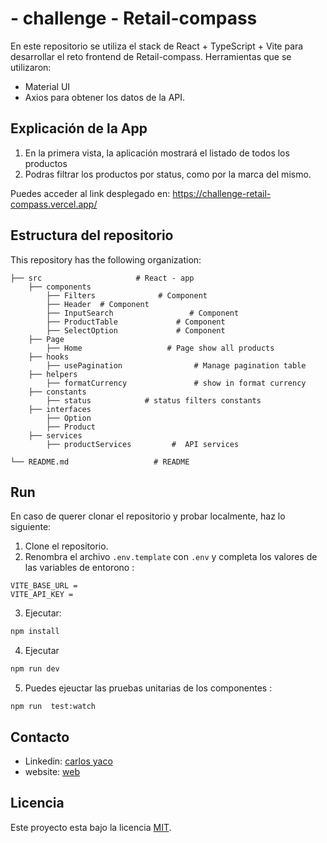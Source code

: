 
#  - challenge - Retail-compass

En este repositorio se utiliza el stack de React + TypeScript + Vite para desarrollar el reto frontend de Retail-compass.
Herramientas que se utilizaron:
- Material UI
- Axios para obtener los datos de la API.

## Explicación de la App

1. En la primera vista, la aplicación mostrará el listado de todos los productos
2. Podras filtrar los productos por status, como por la marca del mismo.

Puedes acceder al link desplegado en:
https://challenge-retail-compass.vercel.app/


## Estructura del repositorio

This repository has the following  organization:

    ├── src                     # React - app
        ├── components
            ├── Filters              # Component
            ├── Header  # Component
            ├── InputSearch                 # Component
            ├── ProductTable             # Component
            ├── SelectOption             # Component
        ├── Page
            ├── Home                   # Page show all products
        ├── hooks
            ├── usePagination                # Manage pagination table
        ├── helpers
            ├── formatCurrency               # show in format currency
        ├── constants
            ├── status            # status filters constants
        ├── interfaces
            ├── Option                  
            ├── Product                  
        ├── services
            ├── productServices         #  API services 
            
    └── README.md                   # README

## Run

En caso de querer clonar el repositorio y probar localmente, haz lo siguiente:

1. Clone el repositorio.
2. Renombra  el archivo `.env.template` con `.env` y   completa los valores de las variables de entorono :
```
VITE_BASE_URL = 
VITE_API_KEY = 
```
3. Ejecutar:

```bash
npm install
```


4. Ejecutar

```bash
npm run dev
```

5. Puedes ejeuctar las pruebas unitarias de los componentes :
```
npm run  test:watch
```
## Contacto
* Linkedin: [carlos yaco](https://www.linkedin.com/in/carlos-yaco-tincusi/)
* website: [web](https://yacodev.com)

##  Licencia
Este proyecto esta bajo la licencia [MIT](/LICENCE).
